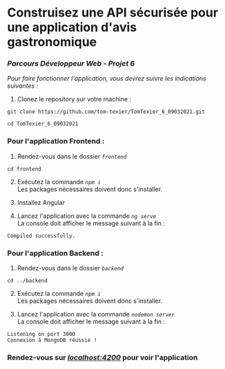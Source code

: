 # Construisez une API sécurisée pour une application d'avis gastronomique

### *Parcours Développeur Web - Projet 6*

*Pour faire fonctionner l'application, vous devrez suivre les indications suivantes :*

1. Clonez le repository sur votre machine :
```
git clone https://github.com/tom-texier/TomTexier_6_09032021.git
```
```
cd TomTexier_6_09032021
```

### Pour l'application Frontend :

1. Rendez-vous dans le dossier *`frontend`*
```
cd frontend
```

2. Exécutez la commande *`npm i`*<br>
Les packages nécessaires doivent donc s'installer.

3. Installez Angular

3. Lancez l'application avec la commande *`ng serve`*<br>
La console doit afficher le message suivant à la fin :

```
Compiled successfully.
```

### Pour l'application Backend :

1. Rendez-vous dans le dossier *`backend`*
```
cd ../backend
```

2. Exécutez la commande *`npm i`*<br>
Les packages nécessaires doivent donc s'installer.

3. Lancez l'application avec la commande *`nodemon server`*<br>
La console doit afficher le message suivant à la fin :

```
Listening on port 3000
Connexion à MongoDB réussie !
```

### Rendez-vous sur *[localhost:4200](localhost:4200)* pour voir l'application